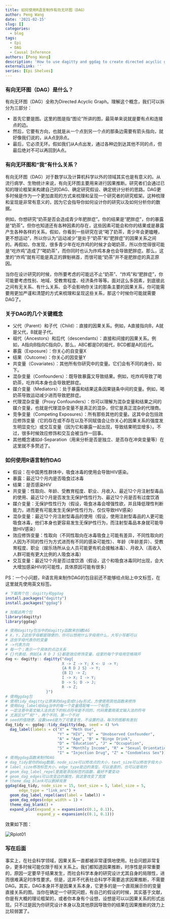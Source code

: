 ```yaml
---
title: 如何使用R语言制作有向无环图（DAG）
author: Peng Wang
date: '2021-02-15'
slug: []
categories: 
  - blog
tags: 
  - Epi
  - DAG
  - Causal Inference
authors: [Peng Wang]
description: 'How to use dagitty and ggdag to create directed acyclic graph'
externalLink: ''
series: [Epi Shelves]
---
```


### 有向无环图（DAG）是什么？

有向无环图（DAG）全称为Directed Acyclic Graph。理解这个概念，我们可以拆分为三部分：
  - 首先它要是图。这里的图是指“图论”所讲的图，最简单来说就是要有点和连接点的边。
  - 然后，它要有方向，也就是从一个点到另一个点的那条边需要有箭头指向，就好像我们说的，从A点到B点。
  - 最后，它必须无环。假如我们从A点出发，通过各种边到达其他不同的点，但最后绝对不可以再回到A点。

### 有向无环图和“我”有什么关系？

有向无环图（DAG）对于数学以及计算机科学以外的领域其实也是有意义的。从流行病学、生物统计来说，有向无环图主要用来进行因果推断。研究者们会通过已知的理论框架来构建自己的DAG、确定研究假设、确定统计分析的思路。DAG更多时候是作为一个更加直观的方式来梳理和呈现一个研究者的研究框架。这种梳理和呈现是非常有意义的，因为它会指导你如何设计你的研究以及如何分析你的数据。

例如，你想研究“奶茶是否会造成青少年肥胖症”。你的结果是“肥胖症”，你的暴露是“奶茶”。但你也知道还有各种因素的存在，这些因素可能会和你的结果或是暴露产生各种各样的关系。假如，你看到一些研究在说“喝了奶茶，青少年会更瞌睡，更不想运动”，所以你认为“运动减少”是处于“奶茶”和“肥胖症”的因果关系之间的。再假如，你发现，很多青少年在吃炸鸡的时候才会喝奶茶，所以你觉得很可能是“吃炸鸡”造成了“喝奶茶”，而你同时也认为炸鸡本身也会导致肥胖症。那么，这里的“炸鸡”就有可能是真正的罪魁祸首，而很可能“奶茶”并不是肥胖症的真正原因。

当你在设计研究的时候，你所要考虑的可能远不止“奶茶”、“炸鸡”和“肥胖症”，你可能要考虑性别、地域、受教育程度、经济条件等等。面对这么多因素，到底彼此之间有无关系、有什么关系、会不会影响你关注的那条主要的因果关系，你可能需要用更加严谨和清楚的方式来梳理和呈现这些关系，那这个时候你可能就需要DAG了。

### 关于DAG的几个关键概念

  - 父代（Parent）和子代（Child）：直接的因果关系。例如，A直接指向B，A就是父代，B就是子代。
  - 祖代（Ancestors）和后代（descendants）：直接和间接的因果关系。例如，A指向B指向C指向D，那么，ABC都是D的祖代，BCD都是A的后代。
  - 暴露（Exposure）：你关心的自变量X
  - 结果（Outcome）：你关心的因变量Y
  - 共变量（Covariates）：其他所有你研究中的变量。它们会有不同的身份，如下。
  - 混杂变量（Confounders）：既导致暴露又导致结果。例如，吃炸鸡导致了喝奶茶，吃炸鸡本身也会导致肥胖症。
  - 媒介变量（Mediators）：处于暴露和结果这条因果链条中间的变量。例如，喝奶茶导致运动减少进而导致肥胖症。
  - 代理混杂变量（Proxy Confounders）：你可以理解为混杂变量和结果之间的媒介变量，也就是代理混杂变量不是真正的混杂，但它是真正混杂的代理商。
  - 竞争变量（Competing Exposures）：所有那些其他的变量。这其中会包括效应修饰变量（它的存在或不存在以及不同赋值会让你关心的因果关系的强度发生明显变化）或交互变量（因为它和暴露一起出现，导致结果明显增多）。不过，很多时候效应修饰和交互会被当作一回事。
  - 其他概念诸如d-Separation（用来分析是否是独立、是否存在冲突变量等）在这里就不多赘述了。
 
### 如何使用R语言制作DAG

  - 假设：在中国男性群体中，吸食冰毒的使用会导致HIV感染。
  - 暴露：最近12个月内是否吸食过冰毒
  - 结果：是否感染HIV
  - 共变量：性取向、年龄、受教育程度、职业、月收入、最近12个月注射型毒品的使用、最近12个月是否发生无保护性性行为、最近12个月是否有过度饮酒
  - 媒介变量：无保护性性行为（假设，吸食冰毒会增强性欲，并且降低理性判断能力，进而更有可能发生无保护性性行为，仅仅导致HIV感染）
  - 混杂变量：最近12个月注射型毒品的使用（假设，使用注射型毒品的人更可能吸食冰毒，他们本身也更容易发生无保护性行为，而注射型毒品本身就可能导致HIV感染）
  - 效应修饰变量：性取向（不同性取向在冰毒吸食上可能有差异，不同性取向的人因为不同的性行为方式进而有不同的感染可能性）、年龄（年龄差异）、受教育程度、职业（娱乐场所从业人员可能更有机会接触冰毒）、月收入（高收入人群可能有更大比例的人吸食冰毒）
  - 交互变量：最近12个月是否过度饮酒（假设，这个和吸食冰毒同时出现，会大大增加感染HIV的可能性，具体原因可能有很多）

PS：一个小问题，R语言用来制作DAG的包目前还不能够给点贴上中文标签，在这里就先使用英文标签。

```r
# 下载两个包：dagitty和ggdag
install.packages("dagitty")   
install.packages("ggdag")

# 加载这两个包
library(dagitty)
library(ggdag)

# 使用dagitty包当中的dagitty函数来创建DAG
# X，Y，Z这些字母都是随便的，你可以想用什么字母用什么，大写小写都可以
# 这些字母代表你的变量
# ->代表方向
# 每一个；表示一个具体的点边关系
# {}代表组，例如{A R D J S}都是效应修饰变量，组里的每个字母用空格隔开
dag <- dagitty:: dagitty("dag{
                         X -> Z -> Y; X <- U -> Y;
                         {A R D J S} -> Y;
                         {B I} -> Z; 
                         I -> X; I -> Y;
                         D -> S; D -> J;
                         R -> Z;
                  }") 
# 使用ggdag包
# 使用tidy_dagitty让原来的dag变成tidy形式，方便使用其他函数来修饰
# 使用dag_label给dag当中的每一个变量搭配唯一一个标签，
# 一定注意中英文输入法状态下的标点符号是不同的，代码需要用英文输入法的符号
# 尤其区分“”和""，两个不同，第一个不对
# seed的值随便，设置seed是为了可重复性，不设置的话，每次的图都有差别
dag_tidy <- ggdag::tidy_dagitty(dag, seed = 4) %>%
  dag_label(labels = c("X" = "Meth Use",  
                       "Y" = "HIV", "U" = "Unobserved Confounder",  
                       "A" = "Age", "B" = "Binge Drink",  
                       "D" = "Education", "J" = "Occupation", 
                       "S" = "Monthly Income", "R" = "Sexual Orientation",  
                       "I" = "Injection Drug", "Z" = "Condomless Sex"))
# 使用ggdag函数来制作DAG
# dag_tidy是你的dag数据，node_size可以修改点的大小，text_size可以修改字母大小
# label_size修改标签大小，edge_type是边的类型，可以是直的，也可以是弯的
# geom_dag_label_repel里面是添加标签的函数，最好不要变动
# geom_dag_edges可以改变边的属性，我这里改变了宽度
# theme_dag_blank可以删掉背景
ggdag(dag_tidy, node_size = 15, text_size = 5, label_size = 5,
      edge_type = "link_arc") +
  geom_dag_label_repel(aes(label = label)) +
  geom_dag_edges(edge_width = 1) +
  theme_dag_blank() +
  expand_plot(expand_x = expansion(c(0.1, 0.1)),
              expand_y = expansion(c(0.1, 0.1))) 

```

效果如下图：

![Rplot01](https://user-images.githubusercontent.com/60868837/108030856-e25bad00-6ffd-11eb-8724-d64a98833ef2.png)

### 写在后面

事实上，在社会科学领域，因果关系一直都被非常谨慎地使用。社会问题非常复杂，更多时候可能仅限于相关关系上。我们都知道因果推断，时序性是非常重要的，原因一定要早于结果发生，而社会科学本身的研究设计尤其自身的局限性，进而很难满足时序性要求。但是，这并不代表社会科学不需要追求因果推断，不需要DAG。其实，DAG本身并不是因果关系本身，它更多的是一个直观展示你的变量直接关系的图。当你在确定一个研究问题，有自己的假设的时候，其实基于文献，你是有大概的理论框架的，或者你本身有个设想，设想是可以以因果关系的形式出现。只不过是因为你研究设计本身以及其他原因导致你的结果在因果推断的效力上比较弱罢了。
